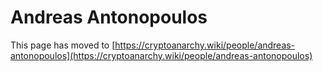 
# Andreas Antonopoulos

This page has moved to [https://cryptoanarchy.wiki/people/andreas-antonopoulos](https://cryptoanarchy.wiki/people/andreas-antonopoulos)

